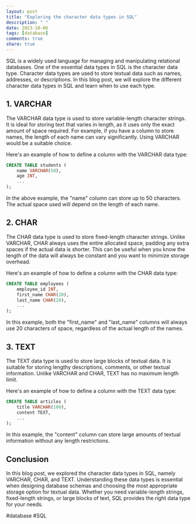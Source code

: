 ```yaml
---
layout: post
title: "Exploring the character data types in SQL"
description: " "
date: 2023-10-06
tags: [database]
comments: true
share: true
---
```


SQL is a widely used language for managing and manipulating relational databases. One of the essential data types in SQL is the character data type. Character data types are used to store textual data such as names, addresses, or descriptions. In this blog post, we will explore the different character data types in SQL and learn when to use each type.

## 1. VARCHAR

The VARCHAR data type is used to store variable-length character strings. It is ideal for storing text that varies in length, as it uses only the exact amount of space required. For example, if you have a column to store names, the length of each name can vary significantly. Using VARCHAR would be a suitable choice.

Here's an example of how to define a column with the VARCHAR data type:

```sql
CREATE TABLE students (
    name VARCHAR(50),
    age INT,
    ...
);
```

In the above example, the "name" column can store up to 50 characters. The actual space used will depend on the length of each name.

## 2. CHAR

The CHAR data type is used to store fixed-length character strings. Unlike VARCHAR, CHAR always uses the entire allocated space, padding any extra spaces if the actual data is shorter. This can be useful when you know the length of the data will always be constant and you want to minimize storage overhead.

Here's an example of how to define a column with the CHAR data type:

```sql
CREATE TABLE employees (
    employee_id INT,
    first_name CHAR(20),
    last_name CHAR(20),
    ...
);
```

In this example, both the "first_name" and "last_name" columns will always use 20 characters of space, regardless of the actual length of the names.

## 3. TEXT

The TEXT data type is used to store large blocks of textual data. It is suitable for storing lengthy descriptions, comments, or other textual information. Unlike VARCHAR and CHAR, TEXT has no maximum length limit.

Here's an example of how to define a column with the TEXT data type:

```sql
CREATE TABLE articles (
    title VARCHAR(100),
    content TEXT,
    ...
);
```

In this example, the "content" column can store large amounts of textual information without any length restrictions.

## Conclusion

In this blog post, we explored the character data types in SQL, namely VARCHAR, CHAR, and TEXT. Understanding these data types is essential when designing database schemas and choosing the most appropriate storage option for textual data. Whether you need variable-length strings, fixed-length strings, or large blocks of text, SQL provides the right data type for your needs.

#database #SQL